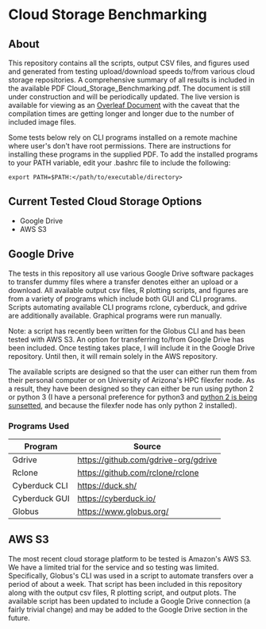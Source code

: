 # Cloud Storage Benchmarking

## About

This repository contains all the scripts, output CSV files, and figures used and generated from testing upload/download speeds  to/from various cloud storage repositories. A comprehensive summary of all results is included in the available PDF Cloud_Storage_Benchmarking.pdf. The document is still under construction and will be periodically updated. The live version is available for viewing as an [Overleaf Document](https://www.overleaf.com/read/cnbzpsmbdbqp) with the caveat that the compilation times are getting longer and longer due to the number of included image files. 

Some tests below rely on CLI programs installed on a remote machine where user's don't have root permissions. There are instructions for installing these programs in the supplied PDF. To add the installed programs to your PATH variable, edit your .bashrc file to include the following:

```
export PATH=$PATH:</path/to/executable/directory>
```

## Current Tested Cloud Storage Options
 * Google Drive
 * AWS S3

## Google Drive
The tests in this repository all use various Google Drive software packages to transfer dummy files where a transfer denotes either an upload or a download. All available output csv files, R plotting scripts, and figures are from a variety of programs which include both GUI and CLI programs. Scripts automating available CLI programs rclone, cyberduck, and gdrive are additionally available. Graphical programs were run manually. 

Note: a script has recently been written for the Globus CLI and has been tested with AWS S3. An option for transferring to/from Google Drive has been included. Once testing takes place, I will include it in the Google Drive repository. Until then, it will remain solely in the AWS repository. 

The available scripts are designed so that the user can either run them from their personal computer or on University of Arizona's HPC filexfer node. As a result, they have been designed so they can either be run using python 2 or python 3 (I have a personal preference for python3 and [python 2 is being sunsetted](https://www.python.org/doc/sunset-python-2/), and because the filexfer node has only python 2 installed). 


### Programs Used

| Program       | Source                               |
|---------------|--------------------------------------|
| Gdrive        | https://github.com/gdrive-org/gdrive |
| Rclone        | https://github.com/rclone/rclone     |
| Cyberduck CLI | https://duck.sh/                     |
| Cyberduck GUI | https://cyberduck.io/                |
| Globus        | https://www.globus.org/              |

## AWS S3

The most recent cloud storage platform to be tested is Amazon's AWS S3. We have a limited trial for the service and so testing was limited. Specifically, Globus's CLI was used in a script to automate transfers over a period of about a week. That script has been included in this repository along with the output csv files, R plotting script, and output plots. The available script has been updated to include a Google Drive connection (a fairly trivial change) and may be added to the Google Drive section in the future.
